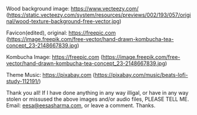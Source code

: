 Wood background image: https://www.vecteezy.com/ (https://static.vecteezy.com/system/resources/previews/002/193/057/original/wood-texture-background-free-vector.jpg)

Favicon(edited), original: https://freepic.com (https://image.freepik.com/free-vector/hand-drawn-kombucha-tea-concept_23-2148667839.jpg)

Kombucha Image: https://freepic.com (https://image.freepik.com/free-vector/hand-drawn-kombucha-tea-concept_23-2148667839.jpg)

Theme Music: https://pixabay.com (https://pixabay.com/music/beats-lofi-study-112191/)

Thank you all! If I have done anything in any way illigal, or have in any way stolen or missused the above images and/or audio files, PLEASE TELL ME. Email: eesa@eesasharma.com, or leave a comment. Thanks. 
